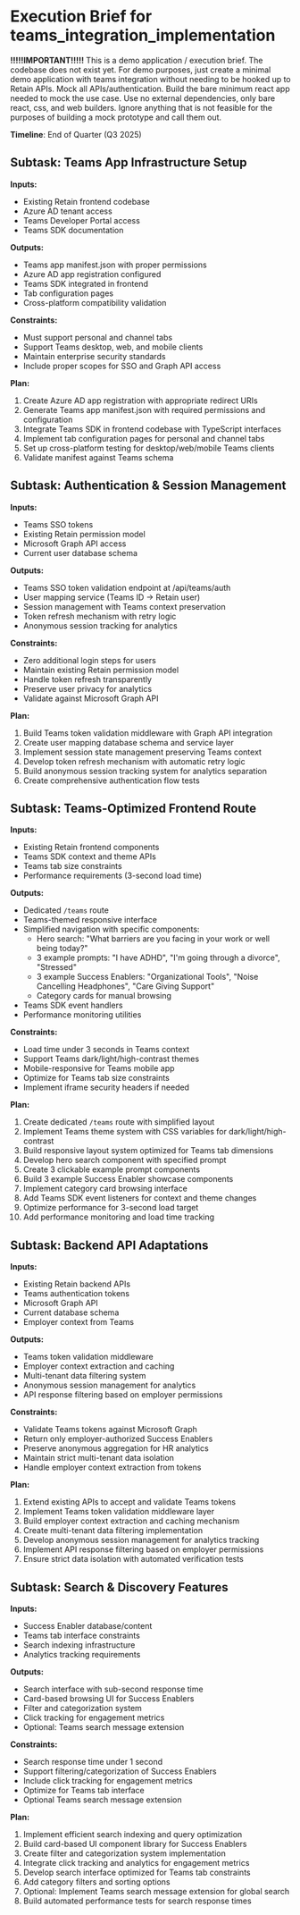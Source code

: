 # Execution Brief for teams_integration_implementation

**!!!!!IMPORTANT!!!!!**
This is a demo application / execution brief. The codebase does not exist yet.
For demo purposes, just create a minimal demo application with teams integration
without needing to be hooked up to Retain APIs. Mock all APIs/authentication.
Build the bare minimum react app needed to mock the use case. Use no external dependencies,
only bare react, css, and web builders. Ignore anything that is not feasible for the purposes
of building a mock prototype and call them out.


**Timeline**: End of Quarter (Q3 2025)

## Subtask: Teams App Infrastructure Setup

**Inputs:**
- Existing Retain frontend codebase
- Azure AD tenant access
- Teams Developer Portal access
- Teams SDK documentation

**Outputs:**
- Teams app manifest.json with proper permissions
- Azure AD app registration configured
- Teams SDK integrated in frontend
- Tab configuration pages
- Cross-platform compatibility validation

**Constraints:**
- Must support personal and channel tabs
- Support Teams desktop, web, and mobile clients
- Maintain enterprise security standards
- Include proper scopes for SSO and Graph API access

**Plan:**
1. Create Azure AD app registration with appropriate redirect URIs
2. Generate Teams app manifest.json with required permissions and configuration
3. Integrate Teams SDK in frontend codebase with TypeScript interfaces
4. Implement tab configuration pages for personal and channel tabs
5. Set up cross-platform testing for desktop/web/mobile Teams clients
6. Validate manifest against Teams schema

## Subtask: Authentication & Session Management

**Inputs:**
- Teams SSO tokens
- Existing Retain permission model
- Microsoft Graph API access
- Current user database schema

**Outputs:**
- Teams SSO token validation endpoint at /api/teams/auth
- User mapping service (Teams ID → Retain user)
- Session management with Teams context preservation
- Token refresh mechanism with retry logic
- Anonymous session tracking for analytics

**Constraints:**
- Zero additional login steps for users
- Maintain existing Retain permission model
- Handle token refresh transparently
- Preserve user privacy for analytics
- Validate against Microsoft Graph API

**Plan:**
1. Build Teams token validation middleware with Graph API integration
2. Create user mapping database schema and service layer
3. Implement session state management preserving Teams context
4. Develop token refresh mechanism with automatic retry logic
5. Build anonymous session tracking system for analytics separation
6. Create comprehensive authentication flow tests

## Subtask: Teams-Optimized Frontend Route

**Inputs:**
- Existing Retain frontend components
- Teams SDK context and theme APIs
- Teams tab size constraints
- Performance requirements (3-second load time)

**Outputs:**
- Dedicated `/teams` route
- Teams-themed responsive interface
- Simplified navigation with specific components:
  - Hero search: "What barriers are you facing in your work or well being today?"
  - 3 example prompts: "I have ADHD", "I'm going through a divorce", "Stressed"
  - 3 example Success Enablers: "Organizational Tools", "Noise Cancelling Headphones", "Care Giving Support"
  - Category cards for manual browsing
- Teams SDK event handlers
- Performance monitoring utilities

**Constraints:**
- Load time under 3 seconds in Teams context
- Support Teams dark/light/high-contrast themes
- Mobile-responsive for Teams mobile app
- Optimize for Teams tab size constraints
- Implement iframe security headers if needed

**Plan:**
1. Create dedicated `/teams` route with simplified layout
2. Implement Teams theme system with CSS variables for dark/light/high-contrast
3. Build responsive layout system optimized for Teams tab dimensions
4. Develop hero search component with specified prompt
5. Create 3 clickable example prompt components
6. Build 3 example Success Enabler showcase components
7. Implement category card browsing interface
8. Add Teams SDK event listeners for context and theme changes
9. Optimize performance for 3-second load target
10. Add performance monitoring and load time tracking

## Subtask: Backend API Adaptations

**Inputs:**
- Existing Retain backend APIs
- Teams authentication tokens
- Microsoft Graph API
- Current database schema
- Employer context from Teams

**Outputs:**
- Teams token validation middleware
- Employer context extraction and caching
- Multi-tenant data filtering system
- Anonymous session management for analytics
- API response filtering based on employer permissions

**Constraints:**
- Validate Teams tokens against Microsoft Graph
- Return only employer-authorized Success Enablers
- Preserve anonymous aggregation for HR analytics
- Maintain strict multi-tenant data isolation
- Handle employer context extraction from tokens

**Plan:**
1. Extend existing APIs to accept and validate Teams tokens
2. Implement Teams token validation middleware layer
3. Build employer context extraction and caching mechanism
4. Create multi-tenant data filtering implementation
5. Develop anonymous session management for analytics tracking
6. Implement API response filtering based on employer permissions
7. Ensure strict data isolation with automated verification tests

## Subtask: Search & Discovery Features

**Inputs:**
- Success Enabler database/content
- Teams tab interface constraints
- Search indexing infrastructure
- Analytics tracking requirements

**Outputs:**
- Search interface with sub-second response time
- Card-based browsing UI for Success Enablers
- Filter and categorization system
- Click tracking for engagement metrics
- Optional: Teams search message extension

**Constraints:**
- Search response time under 1 second
- Support filtering/categorization of Success Enablers
- Include click tracking for engagement metrics
- Optimize for Teams tab interface
- Optional Teams search message extension

**Plan:**
1. Implement efficient search indexing and query optimization
2. Build card-based UI component library for Success Enablers
3. Create filter and categorization system implementation
4. Integrate click tracking and analytics for engagement metrics
5. Develop search interface optimized for Teams tab constraints
6. Add category filters and sorting options
7. Optional: Implement Teams search message extension for global search
8. Build automated performance tests for search response times